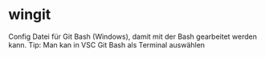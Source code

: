 # wingit
Config Datei für Git Bash (Windows), damit mit der Bash gearbeitet werden kann.
Tip: Man kan in VSC Git Bash als Terminal auswählen
